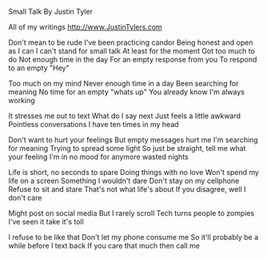 Small Talk
By Justin Tyler

All of my writings
http://www.JustinTylers.com

Don't mean to be rude
I've been practicing candor
Being honest and open as I can
I can't stand for small talk 
At least for the moment
Got too much to do 
Not enough time in the day 
For an empty response from you 
To respond to an empty "Hey" 

Too much on my mind
Never enough time in a day
Been searching for meaning
No time for an empty "whats up"
You already know I'm always working

It stresses me out to text 
What do I say next 
Just feels a little awkward
Pointless conversations I have ten times in my head

Don't want to hurt your feelings
But empty messages hurt me 
I'm searching for meaning
Trying to spread some light
So just be straight, tell me what your feeling
I'm in no mood for anymore wasted nights

Life is short, no seconds to spare
Doing things with no love
Won't spend my life on a screen
Something I wouldn't dare 
Don't stay on my cellphone
Refuse to sit and stare
That's not what life's about
If you disagree, well I don't care

Might post on social media
But I rarely scroll
Tech turns people to zompies
I've seen it take it's toll

I refuse to be like that
Don't let my phone consume me
So it'll probably be a while before I text back 
If you care that much then call me 
